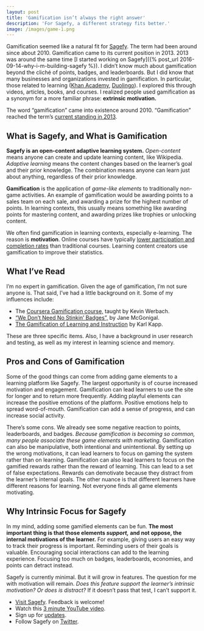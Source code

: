 ```yaml
---
layout: post
title: 'Gamification isn’t always the right answer'
description: 'For Sagefy, a different strategy fits better.'
image: /images/game-1.png
---
```


Gamification seemed like a natural fit for [Sagefy](https://sagefy.org). The term had been around since about 2010. Gamification came to its current position in 2013. 2013 was around the same time [I started working on Sagefy]({% post_url 2016-09-14-why-i-m-building-sagefy %}). I didn’t know much about gamification beyond the cliché of points, badges, and leaderboards. But I did know that many businesses and organizations invested in gamification. In particular, those related to learning ([Khan Academy](https://www.khanacademy.org/), [Duolingo](https://www.duolingo.com/)). I explored this through videos, articles, books, and courses. I realized people used gamification as a synonym for a more familiar phrase: **extrinsic motivation.**

The word “gamification” came into existence around 2010. “Gamification” reached the term’s [current standing in 2013](https://www.google.com/trends/explore?date=all&q=gamification).

## What is Sagefy, and What is Gamification

**Sagefy is an open-content adaptive learning system.** _Open-content_ means anyone can create and update learning content, like Wikipedia. _Adaptive learning_ means the content changes based on the learner’s goal and their prior knowledge. The combination means anyone can learn just about anything, regardless of their prior knowledge.

**Gamification** is the application of _game-like elements_ to traditionally non-game activities. An example of gamification would be awarding points to a sales team on each sale, and awarding a prize for the highest number of points. In learning contexts, this usually means something like awarding points for mastering content, and awarding prizes like trophies or unlocking content.

We often find gamification in learning contexts, especially e-learning. The reason is **motivation**. Online courses have typically [lower participation and completion rates](http://www.katyjordan.com/MOOCproject.html) than traditional courses. Learning content creators use gamification to improve their statistics.

## What I’ve Read

I’m no expert in gamification. Given the age of gamification, I’m not sure anyone is. That said, I’ve had a little background on it. Some of my influences include:

- The [Coursera Gamification course,](https://www.coursera.org/learn/gamification) taught by Kevin Werbach.
- [“We Don’t Need No Stinkin’ Badges”,](http://www.gdcvault.com/play/1014576/We-Don-t-Need-No) by Jane McGonigal.
- [The Gamification of Learning and Instruction](https://www.amazon.com/dp/1118096347/) by Karl Kapp.

These are three specific items. Also, I have a background in user research and testing, as well as my interest in learning science and memory.

## Pros and Cons of Gamification

Some of the good things can come from adding game elements to a learning platform like Sagefy. The largest opportunity is of course increased motivation and engagement. Gamification can lead learners to use the site for longer and to return more frequently. Adding playful elements can increase the positive emotions of the platform. Positive emotions help to spread word-of-mouth. Gamification can add a sense of progress, and can increase social activity.

There’s some cons. We already see some negative reaction to points, leaderboards, and badges. _Because gamification is becoming so common, many people associate these game elements with marketing._ Gamification can also be manipulative, both intentional and unintentional. By setting up the wrong motivations, it can lead learners to focus on gaming the system rather than on learning. Gamification can also lead learners to focus on the gamified rewards rather than the reward of learning. This can lead to a set of false expectations. Rewards can demotivate because they distract from the learner’s internal goals. The other nuance is that different learners have different reasons for learning. Not everyone finds all game elements motivating.

## Why Intrinsic Focus for Sagefy

In my mind, adding some gamified elements can be fun. **The most important thing is that those elements _support,_ and not oppose, the internal motivations of the learner.** For example, giving users an easy way to track their progress is important. Reminding users of their goals is valuable. Encouraging social interactions can add to the learning experience. Focusing too much on badges, leaderboards, economies, and points can detract instead.

Sagefy is currently minimal. But it will grow in features. The question for me with motivation will remain. _Does this feature support the learner’s intrinsic motivation? Or does is distract?_ If it doesn’t pass that test, I can’t support it.

- [Visit Sagefy](https://sagefy.org). Feedback is welcome!
- Watch this [3 minute YouTube video](https://youtu.be/h9LD7GKtEa0).
- Sign up for [updates](https://sgfy.xyz/updates).
- Follow Sagefy on [Twitter](https://twitter.com/sagefyorg).
